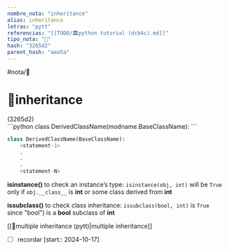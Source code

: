 ```yaml
---
nombre_nota: "inheritance"
alias: inheritance
letras: "pytt"
referencias: "[[TODO/🏛️python tutorial (dcb4c).md]]"
tipo_nota: "📑"
hash: "3265d2"
parent_hash: "aea5a"
---
```


#nota/📑

# 📑inheritance
<div class="hash">(3265d2)</div>
```python
class DerivedClassName(modname.BaseClassName):
```

```python
class DerivedClassName(BaseClassName):
    <statement-1>
    .
    .
    .
    <statement-N>
```

__isinstance()__
to check an instance’s type: `isinstance(obj, int)` will be `True` only if `obj.__class__` is __int__ or some class derived from __int__

__issubclass()__ 
to check class inheritance: `issubclass(bool, int)` is `True` since  "bool") is a __bool__ subclass of __int__  


[[📑multiple inheritance (pytt)|multiple inheritance]]

- [ ] recordar  [start:: 2024-10-17]

